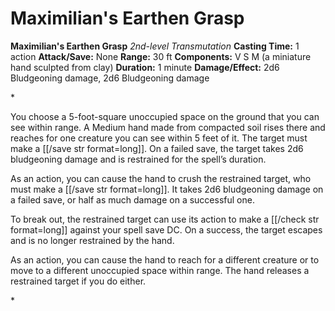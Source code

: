 # Maximilian's Earthen Grasp

**Maximilian's Earthen Grasp**
_2nd-level Transmutation_
**Casting Time:** 1 action
**Attack/Save:** None
**Range:** 30 ft
**Components:** V S M (a miniature hand sculpted from clay)
**Duration:** 1 minute
**Damage/Effect:** 2d6 Bludgeoning damage, 2d6 Bludgeoning damage

*<p>You choose a 5-foot-square unoccupied space on the ground that you can see within range. A Medium hand made from compacted soil rises there and reaches for one creature you can see within 5 feet of it. The target must make a [[/save str format=long]]. On a failed save, the target takes 2d6 bludgeoning damage and is restrained for the spell’s duration.

As an action, you can cause the hand to crush the restrained target, who must make a [[/save str format=long]]. It takes 2d6 bludgeoning damage on a failed save, or half as much damage on a successful one.

To break out, the restrained target can use its action to make a [[/check str format=long]] against your spell save DC. On a success, the target escapes and is no longer restrained by the hand.

As an action, you can cause the hand to reach for a different creature or to move to a different unoccupied space within range. The hand releases a restrained target if you do either.</p>*